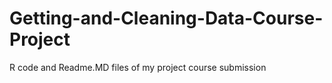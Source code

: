 # Getting-and-Cleaning-Data-Course-Project
R code and Readme.MD files of my project course submission

